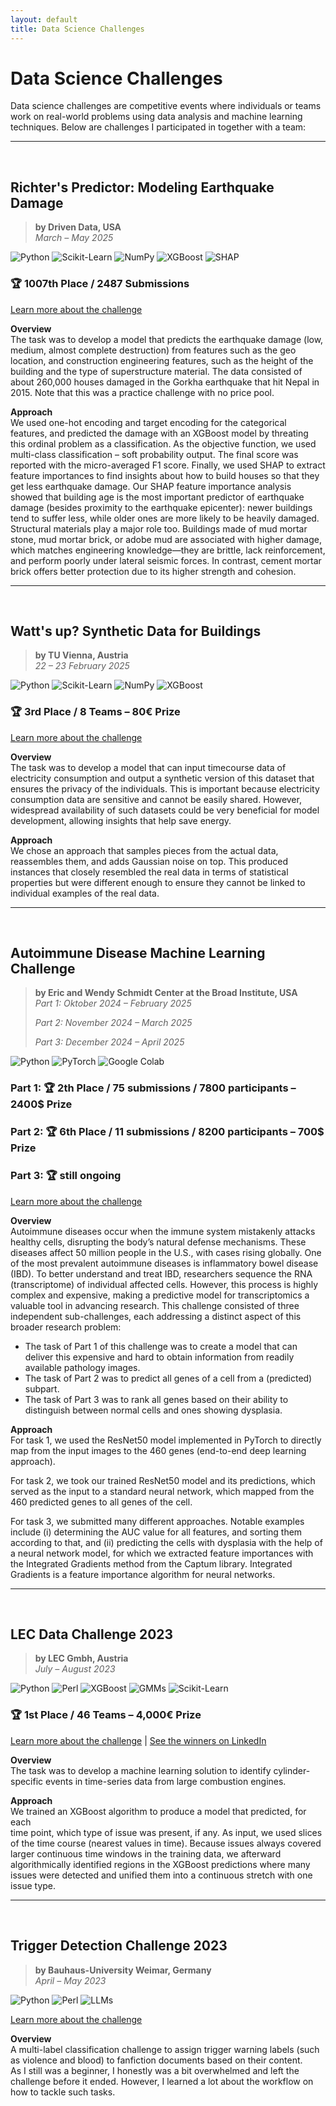 ```yaml
---
layout: default
title: Data Science Challenges
---
```

# Data Science Challenges

Data science challenges are competitive events where individuals or teams work on real-world 
problems using data analysis and machine learning techniques. Below are challenges I participated in
together with a team:


---
<br>

## **Richter's Predictor: Modeling Earthquake Damage**  
> **by Driven Data, USA**  
> *March – May 2025*

![Python](https://img.shields.io/badge/Python-yellow?style=flat&logo=python&logoColor=white)
![Scikit-Learn](https://img.shields.io/badge/scikit--learn-%23F7931E.svg?style=flat&logo=scikitlearn&logoColor=white)
![NumPy](https://img.shields.io/badge/NumPy-%23013243.svg?style=flat&logo=numpy&logoColor=white)
![XGBoost](https://img.shields.io/badge/XGBoost-%230072C6?style=flat&logo=xgboost&logoColor=white)
![SHAP](https://img.shields.io/badge/SHAP-%23FF4081?style=flat&logoColor=white)


### 🏆 **1007th Place / 2487 Submissions**

[Learn more about the challenge](https://www.drivendata.org/competitions/57/nepal-earthquake/) 

**Overview**  
The task was to develop a model that predicts the earthquake damage (low, 
medium, almost complete destruction) from features such as the geo location, 
and construction engineering features, such as the height of the building 
and the type of superstructure material. The data consisted of about 260,000 
houses damaged in the Gorkha earthquake that hit Nepal in 2015. Note that 
this was a practice challenge with no price pool.

**Approach**  
We used one-hot encoding and target encoding for the categorical 
features, and predicted the damage with an XGBoost model by threating this 
ordinal problem as a classification. As the objective function, we used 
multi-class classification – soft probability output. The final score was 
reported with the micro-averaged F1 score. Finally, we used SHAP to extract 
feature importances to find insights about how to build houses so that they 
get less earthquake damage. Our SHAP feature importance analysis showed that 
building age is the most important predictor of earthquake damage (besides 
proximity to the earthquake epicenter): newer buildings tend to suffer less, 
while older ones are more likely to be heavily damaged. Structural materials 
play a major role too. Buildings made of mud mortar stone, mud mortar brick, or
adobe mud are associated with higher damage, which matches engineering
knowledge—they are brittle, lack reinforcement, and perform poorly under 
lateral  seismic forces. In contrast, cement mortar brick offers better 
protection due to its higher strength and cohesion. 


---
<br>

## **Watt's up? Synthetic Data for Buildings**  
> **by TU Vienna, Austria**  
> *22 – 23 February 2025*

![Python](https://img.shields.io/badge/Python-yellow?style=flat&logo=python&logoColor=white)
![Scikit-Learn](https://img.shields.io/badge/scikit--learn-%23F7931E.svg?style=flat&logo=scikitlearn&logoColor=white)
![NumPy](https://img.shields.io/badge/NumPy-%23013243.svg?style=flat&logo=numpy&logoColor=white)
![XGBoost](https://img.shields.io/badge/XGBoost-%230072C6?style=flat&logo=xgboost&logoColor=white)

### 🏆 **3rd Place / 8 Teams – 80€ Prize**

[Learn more about the challenge](https://events.vsc.ac.at/event/173/) 

**Overview**  
The task was to develop a model that can input timecourse data of electricity
consumption and output a synthetic version of this dataset that ensures the
privacy of the individuals. This is important because electricity consumption
data are sensitive and cannot be easily shared. However, widespread availability
of such datasets could be very beneficial for model development, allowing insights
that help save energy.

**Approach**  
We chose an approach that samples pieces from the actual data, reassembles them,
and adds Gaussian noise on top. This produced instances that closely resembled
the real data in terms of statistical properties but were different enough to
ensure they cannot be linked to individual examples of the real data.


---
<br>

## **Autoimmune Disease Machine Learning Challenge**  
> **by Eric and Wendy Schmidt Center at the Broad Institute, USA**  
> *Part 1: Oktober 2024 – February 2025*
> 
> *Part 2: November 2024 – March 2025*
> 
> *Part 3: December 2024 – April 2025*

![Python](https://img.shields.io/badge/Python-yellow?style=flat&logo=python&logoColor=white) 
![PyTorch](https://img.shields.io/badge/PyTorch-%23EE4C2C?style=flat&logo=pytorch&logoColor=white)
![Google Colab](https://img.shields.io/badge/Google%20Colab-%23F9AB00?style=flat&logo=googlecolab&logoColor=white)

### Part 1: 🏆 **2th Place / 75 submissions / 7800 participants – 2400$ Prize**
### Part 2: 🏆 **6th Place / 11 submissions / 8200 participants – 700$ Prize**
### Part 3: 🏆 still ongoing

[Learn more about the challenge](https://drive.google.com/file/d/1h5Z6euEbMD-8r0hSZsMEYEG-pb_nyiiH/view?usp=sharing)

**Overview**  
Autoimmune diseases occur when the immune system mistakenly attacks healthy 
cells, disrupting the body’s natural defense mechanisms. These diseases affect 
50 million people in the U.S., with cases rising globally.
One of the most prevalent autoimmune diseases is inflammatory bowel disease 
(IBD). To better understand and treat IBD, researchers sequence the RNA 
(transcriptome) of individual affected cells. However, this process is highly 
complex and expensive, making a predictive model for transcriptomics a valuable
tool in advancing research.
This challenge consisted of three independent sub-challenges, each addressing a
distinct aspect of this broader research problem:
- The task of Part 1 of this challenge was to 
  create a model that can deliver this expensive and hard to obtain 
  information from readily available pathology images.
- The task of Part 2 was to predict all genes of a cell from a (predicted) 
  subpart.
- The task of Part 3 was to rank all genes based on their ability to 
  distinguish between normal cells and ones showing dysplasia. 

**Approach**  
For task 1, we used the ResNet50 model implemented in PyTorch to directly  
map from the input images to the 460 genes (end-to-end deep learning approach).

For task 2, we took our trained ResNet50 model and its predictions, which 
served as the input to a standard neural network, which mapped from the 460 
predicted genes to all genes of the cell.

For task 3, we submitted many different approaches. Notable examples include
(i) determining the AUC value for all features, and sorting them according to 
that, and (ii) predicting the cells with dysplasia with the help of a neural 
network model, for which we extracted feature importances with the 
Integrated Gradients method from the Captum library. Integrated Gradients is 
a feature importance algorithm for neural networks.


---
<br>

## **LEC Data Challenge 2023**  
> **by LEC Gmbh, Austria**  
> *July – August 2023*

![Python](https://img.shields.io/badge/Python-yellow?style=flat&logo=python&logoColor=white) 
![Perl](https://img.shields.io/badge/Perl-%2339457E?style=flat&logo=perl&logoColor=white)
![XGBoost](https://img.shields.io/badge/XGBoost-%230072C6?style=flat&logo=xgboost&logoColor=white)
![GMMs](https://img.shields.io/badge/GMMs-orange?style=flat)
![Scikit-Learn](https://img.shields.io/badge/scikit--learn-%23F7931E.svg?style=flat&logo=scikitlearn&logoColor=white)

### 🏆 **1st Place / 46 Teams – 4,000€ Prize**

[Learn more about the challenge](https://www.lec.at/research-area/lec-data-challenge-2023-neu/) | [See the winners on LinkedIn](https://www.linkedin.com/posts/lec%2Eat_theresadoppelhofer-danielhebenstreit-thomasrauter-activity-7120656589488861186-S9zy?utm_source=share&utm_medium=member_desktop)

**Overview**  
The task was to develop a machine learning solution to identify 
cylinder-specific events in time-series data from large combustion engines.

**Approach**  
We trained an XGBoost algorithm to produce a model that predicted, for each  
time point, which type of issue was present, if any. As input, we used slices  
of the time course (nearest values in time). Because issues always covered  
larger continuous time windows in the training data, we afterward  
algorithmically identified regions in the XGBoost predictions where many 
issues were detected and unified them into a continuous stretch with one 
issue type.


---
<br>

## **Trigger Detection Challenge 2023**  
> **by Bauhaus-University Weimar, Germany**  
> *April – May 2023*

![Python](https://img.shields.io/badge/Python-yellow?style=flat&logo=python&logoColor=white) 
![Perl](https://img.shields.io/badge/Perl-%2339457E?style=flat&logo=perl&logoColor=white)
![LLMs](https://img.shields.io/badge/Transformers-green?style=flat)

[Learn more about the challenge](https://pan.webis.de/clef23/pan23-web/trigger-detection.html)

**Overview**  
A multi-label classification challenge to assign trigger warning
labels (such as violence and blood) to fanfiction documents based on their 
content.  
As I still was a beginner, I honestly was a bit overwhelmed and left the 
challenge before it ended. However, I learned a lot about the workflow on how 
to tackle such tasks.
